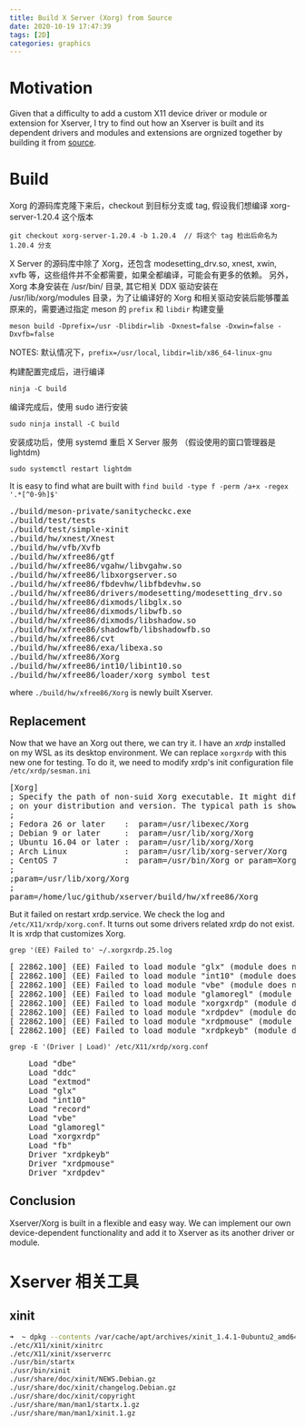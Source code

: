```yaml
---
title: Build X Server (Xorg) from Source
date: 2020-10-19 17:47:39
tags: [2D]
categories: graphics
---
```


# Motivation
Given that a difficulty to add a custom X11 device driver or module or extension for Xserver, I try to find out how an Xserver is built and its dependent drivers and modules and extensions are orgnized together by building it from [source](https://gitlab.freedesktop.org/xorg/xserver.git).

<!--more-->

# Build

Xorg 的源码库克隆下来后，checkout 到目标分支或 tag, 假设我们想编译 xorg-server-1.20.4 这个版本

```
git checkout xorg-server-1.20.4 -b 1.20.4  // 将这个 tag 检出后命名为 1.20.4 分支
```

X Server 的源码库中除了 Xorg，还包含 modesetting_drv.so, xnest, xwin, xvfb 等，这些组件并不全都需要，如果全都编译，可能会有更多的依赖。
另外，Xorg 本身安装在 /usr/bin/ 目录, 其它相关 DDX 驱动安装在 /usr/lib/xorg/modules 目录，为了让编译好的 Xorg 和相关驱动安装后能够覆盖原来的，需要通过指定 meson 的 `prefix` 和 `libdir` 构建变量

```
meson build -Dprefix=/usr -Dlibdir=lib -Dxnest=false -Dxwin=false -Dxvfb=false
```

NOTES: 默认情况下，`prefix=/usr/local`, `libdir=lib/x86_64-linux-gnu`

构建配置完成后，进行编译

```
ninja -C build
```

编译完成后，使用 sudo 进行安装

```
sudo ninja install -C build
```

安装成功后，使用 systemd 重启 X Server 服务 （假设使用的窗口管理器是 lightdm)

```
sudo systemctl restart lightdm
```

It is easy to find what are built with `find build -type f -perm /a+x -regex '.*[^0-9h]$'`
<pre>
./build/meson-private/sanitycheckc.exe
./build/test/tests
./build/test/simple-xinit
./build/hw/xnest/Xnest
./build/hw/vfb/Xvfb
./build/hw/xfree86/gtf
./build/hw/xfree86/vgahw/libvgahw.so
./build/hw/xfree86/libxorgserver.so
./build/hw/xfree86/fbdevhw/libfbdevhw.so
./build/hw/xfree86/drivers/modesetting/modesetting_drv.so
./build/hw/xfree86/dixmods/libglx.so
./build/hw/xfree86/dixmods/libwfb.so
./build/hw/xfree86/dixmods/libshadow.so
./build/hw/xfree86/shadowfb/libshadowfb.so
./build/hw/xfree86/cvt
./build/hw/xfree86/exa/libexa.so
./build/hw/xfree86/Xorg
./build/hw/xfree86/int10/libint10.so
./build/hw/xfree86/loader/xorg_symbol_test
</pre>

where `./build/hw/xfree86/Xorg` is newly built Xserver.

## Replacement
Now that we have an Xorg out there, we can try it. I have an *xrdp* installed on my WSL as its desktop environment. We can replace `xorgxrdp` with this new one for testing. To do it, we need to modify xrdp's init configuration file `/etc/xrdp/sesman.ini`

<pre>
[Xorg]
; Specify the path of non-suid Xorg executable. It might differ depending
; on your distribution and version. The typical path is shown as follows:
;
; Fedora 26 or later    :  param=/usr/libexec/Xorg
; Debian 9 or later     :  param=/usr/lib/xorg/Xorg
; Ubuntu 16.04 or later :  param=/usr/lib/xorg/Xorg
; Arch Linux            :  param=/usr/lib/xorg-server/Xorg
; CentOS 7              :  param=/usr/bin/Xorg or param=Xorg
;
;param=/usr/lib/xorg/Xorg
;
param=/home/luc/github/xserver/build/hw/xfree86/Xorg
</pre>

But it failed on restart xrdp.service. We check the log and `/etc/X11/xrdp/xorg.conf`. It turns out some drivers related xrdp do not exist. It is xrdp that customizes Xorg.

```shell
grep '(EE) Failed to' ~/.xorgxrdp.25.log
```
<pre>
[ 22862.100] (EE) Failed to load module "glx" (module does not exist, 0)
[ 22862.100] (EE) Failed to load module "int10" (module does not exist, 0)
[ 22862.100] (EE) Failed to load module "vbe" (module does not exist, 0)
[ 22862.100] (EE) Failed to load module "glamoregl" (module does not exist, 0)
[ 22862.100] (EE) Failed to load module "xorgxrdp" (module does not exist, 0)
[ 22862.100] (EE) Failed to load module "xrdpdev" (module does not exist, 0)
[ 22862.100] (EE) Failed to load module "xrdpmouse" (module does not exist, 0)
[ 22862.100] (EE) Failed to load module "xrdpkeyb" (module does not exist, 0)
</pre>

```shell
grep -E '(Driver | Load)' /etc/X11/xrdp/xorg.conf
```
<pre>
    Load "dbe"
    Load "ddc"
    Load "extmod"
    Load "glx"
    Load "int10"
    Load "record"
    Load "vbe"
    Load "glamoregl"
    Load "xorgxrdp"
    Load "fb"
    Driver "xrdpkeyb"
    Driver "xrdpmouse"
    Driver "xrdpdev"
</pre>

## Conclusion

Xserver/Xorg is built in a flexible and easy way. We can implement our own device-dependent functionality and add it to Xserver as its another driver or module.

# Xserver 相关工具

## xinit

```bash
➜  ~ dpkg --contents /var/cache/apt/archives/xinit_1.4.1-0ubuntu2_amd64.deb | awk '{print $NF}' | rg -v '/$'
./etc/X11/xinit/xinitrc
./etc/X11/xinit/xserverrc
./usr/bin/startx
./usr/bin/xinit
./usr/share/doc/xinit/NEWS.Debian.gz
./usr/share/doc/xinit/changelog.Debian.gz
./usr/share/doc/xinit/copyright
./usr/share/man/man1/startx.1.gz
./usr/share/man/man1/xinit.1.gz
```

